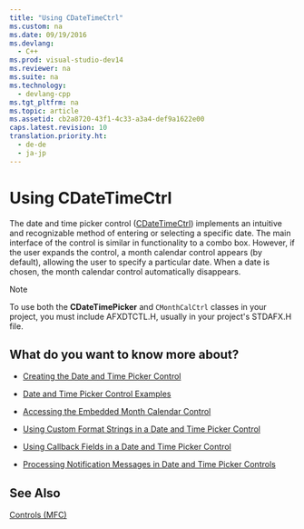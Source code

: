 ```yaml
---
title: "Using CDateTimeCtrl"
ms.custom: na
ms.date: 09/19/2016
ms.devlang: 
  - C++
ms.prod: visual-studio-dev14
ms.reviewer: na
ms.suite: na
ms.technology: 
  - devlang-cpp
ms.tgt_pltfrm: na
ms.topic: article
ms.assetid: cb2a8720-43f1-4c33-a3a4-def9a1622e00
caps.latest.revision: 10
translation.priority.ht: 
  - de-de
  - ja-jp
---
```

# Using CDateTimeCtrl
The date and time picker control ([CDateTimeCtrl](../vs140/CDateTimeCtrl-Class.md)) implements an intuitive and recognizable method of entering or selecting a specific date. The main interface of the control is similar in functionality to a combo box. However, if the user expands the control, a month calendar control appears (by default), allowing the user to specify a particular date. When a date is chosen, the month calendar control automatically disappears.  
  
> [!NOTE]
>  To use both the **CDateTimePicker** and `CMonthCalCtrl` classes in your project, you must include AFXDTCTL.H, usually in your project's STDAFX.H file.  
  
## What do you want to know more about?  
  
-   [Creating the Date and Time Picker Control](../vs140/Creating-the-Date-and-Time-Picker-Control.md)  
  
-   [Date and Time Picker Control Examples](../vs140/Date-and-Time-Picker-Control-Examples.md)  
  
-   [Accessing the Embedded Month Calendar Control](../vs140/Accessing-the-Embedded-Month-Calendar-Control.md)  
  
-   [Using Custom Format Strings in a Date and Time Picker Control](../vs140/Using-Custom-Format-Strings-in-a-Date-and-Time-Picker-Control.md)  
  
-   [Using Callback Fields in a Date and Time Picker Control](../vs140/Using-Callback-Fields-in-a-Date-and-Time-Picker-Control.md)  
  
-   [Processing Notification Messages in Date and Time Picker Controls](../vs140/Processing-Notification-Messages-in-Date-and-Time-Picker-Controls.md)  
  
## See Also  
 [Controls (MFC)](../vs140/Controls--MFC-.md)